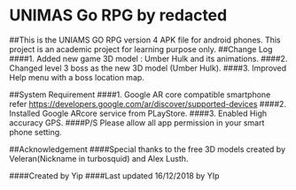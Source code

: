 # UNIMAS Go RPG by redacted
##This is the UNIAMS GO RPG version 4 APK file for android phones. This project is an academic project for learning purpose only.
##Change Log
####1.	Added new game 3D model : Umber Hulk and its animations.
####2.	Changed level 3 boss as the new 3D model (Umber Hulk).
####3.	Improved Help menu with a boss location map.

##System Requirement
####1. Google AR core compatible smartphone refer https://developers.google.com/ar/discover/supported-devices
####2. Installed Google ARcore service from PLayStore.
####3. Enabled High accuracy GPS.
####P/S Please allow all app permission in your smart phone setting.

##Acknowledgement
####Special thanks to the free 3D models created by Veleran(Nickname in turbosquid) and Alex Lusth.

####Created by Yip
####Last updated 16/12/2018 by YIp

